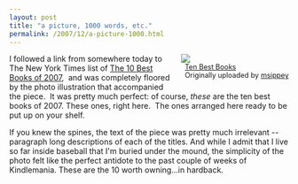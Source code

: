 ```yaml
---
layout: post
title: "a picture, 1000 words, etc."
permalink: /2007/12/a-picture-1000.html
---
```


<div style="float: right; margin-left: 10px; margin-bottom: 10px;"> <a href="http://www.flickr.com/photos/msippey/2091416651/" title="photo sharing"><img src="https://farm3.static.flickr.com/2312/2091416651_ecc158d1f2_m.jpg" style="border: 0px solid rgb(0, 0, 0);" /></a> <br /> <span style="font-size: 0.9em; margin-top: 0px;">&nbsp; <a href="http://www.flickr.com/photos/msippey/2091416651/">Ten Best Books</a>&nbsp; <br />&nbsp; Originally uploaded by <a href="http://www.flickr.com/people/msippey/">msippey</a> </span></div>

<p>I followed a link from somewhere today to The New York Times list of <a href="http://www.nytimes.com/2007/12/09/books/review/10-best-2007.html?_r=2&amp;oref=slogin&amp;oref=slogin">The 10 Best Books of 2007</a>,&nbsp; and was completely floored by the photo illustration that accompanied the piece.&nbsp; It was pretty much perfect: of course, <em>these</em> are the ten best books of 2007. These ones, right here.&nbsp; The ones arranged here ready to be put up on your shelf.</p>

<p>If you knew the spines, the text of the piece was pretty much irrelevant -- paragraph long descriptions of each of the titles. And while I admit that I live so far inside baseball that I'm buried under the mound, the simplicity of the photo felt like the perfect antidote to the past couple of weeks of Kindlemania. These are the 10 worth owning...in hardback.</p>


